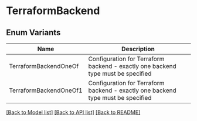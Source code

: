 # TerraformBackend

## Enum Variants

| Name | Description |
|---- | -----|
| TerraformBackendOneOf | Configuration for Terraform backend - exactly one backend type must be specified |
| TerraformBackendOneOf1 | Configuration for Terraform backend - exactly one backend type must be specified |

[[Back to Model list]](../README.md#documentation-for-models) [[Back to API list]](../README.md#documentation-for-api-endpoints) [[Back to README]](../README.md)


